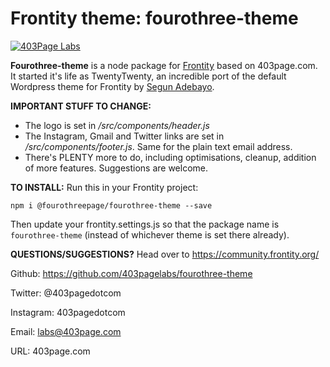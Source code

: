 # Frontity theme: fourothree-theme
[![403Page Labs](https://403.ie/wp-content/uploads/2020/08/logo-b894ae9c0b08a6ab45e04e0f63d12959-1.svg)](https://403page.com)

**Fourothree-theme** is a node package for [Frontity](https://community.frontity.org/) based on 403page.com. It started it's life as TwentyTwenty, an incredible port of the default Wordpress theme for Frontity by [Segun Adebayo](https://twitter.com/thesegunadebayo).

**IMPORTANT STUFF TO CHANGE:**
  - The logo is set in */src/components/header.js*
  - The Instagram, Gmail and Twitter links are set in */src/components/footer.js*. Same for the plain text email address.
  - There's PLENTY more to do, including optimisations, cleanup, addition of more features. Suggestions are welcome.

**TO INSTALL:**
Run this in your Frontity project:
```
npm i @fourothreepage/fourothree-theme --save
```
Then update your frontity.settings.js so that the package name is `fourothree-theme` (instead of whichever theme is set there already).

**QUESTIONS/SUGGESTIONS?**
Head over to https://community.frontity.org/

Github: https://github.com/403pagelabs/fourothree-theme

Twitter: @403pagedotcom

Instagram: 403pagedotcom

Email: labs@403page.com

URL: 403page.com
